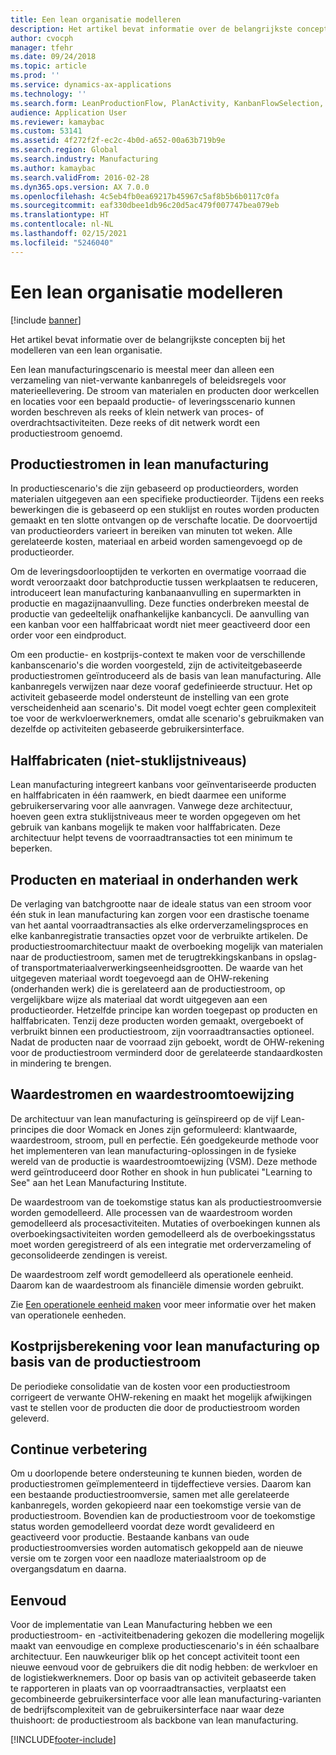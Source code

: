 ```yaml
---
title: Een lean organisatie modelleren
description: Het artikel bevat informatie over de belangrijkste concepten bij het modelleren van een lean organisatie.
author: cvocph
manager: tfehr
ms.date: 09/24/2018
ms.topic: article
ms.prod: ''
ms.service: dynamics-ax-applications
ms.technology: ''
ms.search.form: LeanProductionFlow, PlanActivity, KanbanFlowSelection, KanbanFlow
audience: Application User
ms.reviewer: kamaybac
ms.custom: 53141
ms.assetid: 4f272f2f-ec2c-4b0d-a652-00a63b719b9e
ms.search.region: Global
ms.search.industry: Manufacturing
ms.author: kamaybac
ms.search.validFrom: 2016-02-28
ms.dyn365.ops.version: AX 7.0.0
ms.openlocfilehash: 4c5eb4fb0ea69217b45967c5af8b5b6b0117c0fa
ms.sourcegitcommit: eaf330dbee1db96c20d5ac479f007747bea079eb
ms.translationtype: HT
ms.contentlocale: nl-NL
ms.lasthandoff: 02/15/2021
ms.locfileid: "5246040"
---
```

# <a name="modeling-a-lean-organization"></a>Een lean organisatie modelleren

[!include [banner](../includes/banner.md)]

Het artikel bevat informatie over de belangrijkste concepten bij het modelleren van een lean organisatie. 

Een lean manufacturingscenario is meestal meer dan alleen een verzameling van niet-verwante kanbanregels of beleidsregels voor materieellevering. De stroom van materialen en producten door werkcellen en locaties voor een bepaald productie- of leveringsscenario kunnen worden beschreven als reeks of klein netwerk van proces- of overdrachtsactiviteiten. Deze reeks of dit netwerk wordt een productiestroom genoemd.

## <a name="production-flows-in-lean-manufacturing"></a>Productiestromen in lean manufacturing
In productiescenario's die zijn gebaseerd op productieorders, worden materialen uitgegeven aan een specifieke productieorder. Tijdens een reeks bewerkingen die is gebaseerd op een stuklijst en routes worden producten gemaakt en ten slotte ontvangen op de verschafte locatie. De doorvoertijd van productieorders varieert in bereiken van minuten tot weken. Alle gerelateerde kosten, materiaal en arbeid worden samengevoegd op de productieorder. 

Om de leveringsdoorlooptijden te verkorten en overmatige voorraad die wordt veroorzaakt door batchproductie tussen werkplaatsen te reduceren, introduceert lean manufacturing kanbanaanvulling en supermarkten in productie en magazijnaanvulling. Deze functies onderbreken meestal de productie van gedeeltelijk onafhankelijke kanbancycli. De aanvulling van een kanban voor een halffabricaat wordt niet meer geactiveerd door een order voor een eindproduct. 

Om een productie- en kostprijs-context te maken voor de verschillende kanbanscenario's die worden voorgesteld, zijn de activiteitgebaseerde productiestromen geïntroduceerd als de basis van lean manufacturing. Alle kanbanregels verwijzen naar deze vooraf gedefinieerde structuur. Het op activiteit gebaseerde model ondersteunt de instelling van een grote verscheidenheid aan scenario's. Dit model voegt echter geen complexiteit toe voor de werkvloerwerknemers, omdat alle scenario's gebruikmaken van dezelfde op activiteiten gebaseerde gebruikersinterface.

## <a name="semi-finished-products-non-bom-levels"></a>Halffabricaten (niet-stuklijstniveaus)
Lean manufacturing integreert kanbans voor geïnventariseerde producten en halffabricaten in één raamwerk, en biedt daarmee een uniforme gebruikerservaring voor alle aanvragen. Vanwege deze architectuur, hoeven geen extra stuklijstniveaus meer te worden opgegeven om het gebruik van kanbans mogelijk te maken voor halffabricaten. Deze architectuur helpt tevens de voorraadtransacties tot een minimum te beperken.

## <a name="products-and-material-in-work-in-progress"></a>Producten en materiaal in onderhanden werk
De verlaging van batchgrootte naar de ideale status van een stroom voor één stuk in lean manufacturing kan zorgen voor een drastische toename van het aantal voorraadtransacties als elke orderverzamelingsproces en elke kanbanregistratie transacties opzet voor de verbruikte artikelen. De productiestroomarchitectuur maakt de overboeking mogelijk van materialen naar de productiestroom, samen met de terugtrekkingskanbans in opslag- of transportmateriaalverwerkingseenheidsgrootten. De waarde van het uitgegeven materiaal wordt toegevoegd aan de OHW-rekening (onderhanden werk) die is gerelateerd aan de productiestroom, op vergelijkbare wijze als materiaal dat wordt uitgegeven aan een productieorder. Hetzelfde principe kan worden toegepast op producten en halffabricaten. Tenzij deze producten worden gemaakt, overgeboekt of verbruikt binnen een productiestroom, zijn voorraadtransacties optioneel. Nadat de producten naar de voorraad zijn geboekt, wordt de OHW-rekening voor de productiestroom verminderd door de gerelateerde standaardkosten in mindering te brengen.

## <a name="value-streams-and-value-stream-mapping"></a>Waardestromen en waardestroomtoewijzing
De architectuur van lean manufacturing is geïnspireerd op de vijf Lean-principes die door Womack en Jones zijn geformuleerd: klantwaarde, waardestroom, stroom, pull en perfectie. Eén goedgekeurde methode voor het implementeren van lean manufacturing-oplossingen in de fysieke wereld van de productie is waardestroomtoewijzing (VSM). Deze methode werd geïntroduceerd door Rother en shook in hun publicatei "Learning to See" aan het Lean Manufacturing Institute. 

De waardestroom van de toekomstige status kan als productiestroomversie worden gemodelleerd. Alle processen van de waardestroom worden gemodelleerd als procesactiviteiten. Mutaties of overboekingen kunnen als overboekingsactiviteiten worden gemodelleerd als de overboekingsstatus moet worden geregistreerd of als een integratie met orderverzameling of geconsolideerde zendingen is vereist. 

De waardestroom zelf wordt gemodelleerd als operationele eenheid. Daarom kan de waardestroom als financiële dimensie worden gebruikt.

Zie [Een operationele eenheid maken](../../fin-and-ops/organization-administration/tasks/create-operating-unit.md) voor meer informatie over het maken van operationele eenheden.

## <a name="costing-for-lean-manufacturing-based-on-the-production-flow"></a>Kostprijsberekening voor lean manufacturing op basis van de productiestroom
De periodieke consolidatie van de kosten voor een productiestroom corrigeert de verwante OHW-rekening en maakt het mogelijk afwijkingen vast te stellen voor de producten die door de productiestroom worden geleverd.

## <a name="continuous-improvement"></a>Continue verbetering
Om u doorlopende betere ondersteuning te kunnen bieden, worden de productiestromen geïmplementeerd in tijdeffectieve versies. Daarom kan een bestaande productiestroomversie, samen met alle gerelateerde kanbanregels, worden gekopieerd naar een toekomstige versie van de productiestroom. Bovendien kan de productiestroom voor de toekomstige status worden gemodelleerd voordat deze wordt gevalideerd en geactiveerd voor productie. Bestaande kanbans van oude productiestroomversies worden automatisch gekoppeld aan de nieuwe versie om te zorgen voor een naadloze materiaalstroom op de overgangsdatum en daarna.

## <a name="simplicity"></a>Eenvoud
Voor de implementatie van Lean Manufacturing hebben we een productiestroom- en -activiteitbenadering gekozen die modellering mogelijk maakt van eenvoudige en complexe productiescenario's in één schaalbare architectuur. Een nauwkeuriger blik op het concept activiteit toont een nieuwe eenvoud voor de gebruikers die dit nodig hebben: de werkvloer en de logistiekwerknemers. Door op basis van op activiteit gebaseerde taken te rapporteren in plaats van op voorraadtransacties, verplaatst een gecombineerde gebruikersinterface voor alle lean manufacturing-varianten de bedrijfscomplexiteit van de gebruikersinterface naar waar deze thuishoort: de productiestroom als backbone van lean manufacturing.





[!INCLUDE[footer-include](../../includes/footer-banner.md)]